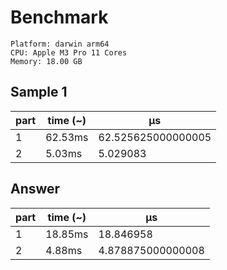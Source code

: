 # Benchmark

```
Platform: darwin arm64
CPU: Apple M3 Pro 11 Cores
Memory: 18.00 GB
```

## Sample 1

| part | time (~) | μs                 |
| ---- | -------- | ------------------ |
| 1    | 62.53ms  | 62.525625000000005 |
| 2    | 5.03ms   | 5.029083           |

## Answer

| part | time (~) | μs                |
| ---- | -------- | ----------------- |
| 1    | 18.85ms  | 18.846958         |
| 2    | 4.88ms   | 4.878875000000008 |
